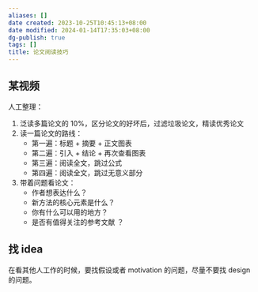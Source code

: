 ```yaml
---
aliases: []
date created: 2023-10-25T10:45:13+08:00
date modified: 2024-01-14T17:35:03+08:00
dg-publish: true
tags: []
title: 论文阅读技巧
---
```


## 某视频
人工整理：

1. 泛读多篇论文的 10%，区分论文的好坏后，过滤垃圾论文，精读优秀论文
2. 读一篇论文的路线：
    - 第一遍：标题 + 摘要 + 正文图表
    - 第二遍：引入 + 结论 + 再次查看图表
    - 第三遍：阅读全文，跳过公式
    - 第四遍：阅读全文，跳过无意义部分
3. 带着问题看论文：
    - 作者想表达什么？
    - 新方法的核心元素是什么？
    - 你有什么可以用的地方？
    - 是否有值得关注的参考文献 ？
## 找 idea
在看其他人工作的时候，要找假设或者 motivation 的问题，尽量不要找 design 的问题。